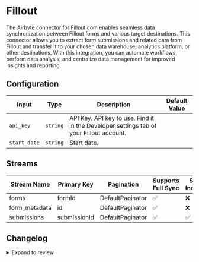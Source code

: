# Fillout

The Airbyte connector for Fillout.com enables seamless data synchronization between Fillout forms and various target destinations. This connector allows you to extract form submissions and related data from Fillout and transfer it to your chosen data warehouse, analytics platform, or other destinations. With this integration, you can automate workflows, perform data analysis, and centralize data management for improved insights and reporting.

## Configuration

| Input        | Type     | Description                                                                             | Default Value |
| ------------ | -------- | --------------------------------------------------------------------------------------- | ------------- |
| `api_key`    | `string` | API Key. API key to use. Find it in the Developer settings tab of your Fillout account. |               |
| `start_date` | `string` | Start date.                                                                             |               |

## Streams

| Stream Name   | Primary Key  | Pagination       | Supports Full Sync | Supports Incremental |
| ------------- | ------------ | ---------------- | ------------------ | -------------------- |
| forms         | formId       | DefaultPaginator | ✅                 | ❌                   |
| form_metadata | id           | DefaultPaginator | ✅                 | ❌                   |
| submissions   | submissionId | DefaultPaginator | ✅                 | ✅                   |

## Changelog

<details>
  <summary>Expand to review</summary>

| Version | Date       | Pull Request | Subject                                                                             |
| ------- | ---------- | ------------ | ----------------------------------------------------------------------------------- |
| 0.2.37 | 2025-10-29 | [68801](https://github.com/airbytehq/airbyte/pull/68801) | Update dependencies |
| 0.2.36 | 2025-10-21 | [68454](https://github.com/airbytehq/airbyte/pull/68454) | Update dependencies |
| 0.2.35 | 2025-10-14 | [68039](https://github.com/airbytehq/airbyte/pull/68039) | Update dependencies |
| 0.2.34 | 2025-10-07 | [67308](https://github.com/airbytehq/airbyte/pull/67308) | Update dependencies |
| 0.2.33 | 2025-09-30 | [66766](https://github.com/airbytehq/airbyte/pull/66766) | Update dependencies |
| 0.2.32 | 2025-09-24 | [65783](https://github.com/airbytehq/airbyte/pull/65783) | Update dependencies |
| 0.2.31 | 2025-08-23 | [65296](https://github.com/airbytehq/airbyte/pull/65296) | Update dependencies |
| 0.2.30 | 2025-08-09 | [64711](https://github.com/airbytehq/airbyte/pull/64711) | Update dependencies |
| 0.2.29 | 2025-08-02 | [64323](https://github.com/airbytehq/airbyte/pull/64323) | Update dependencies |
| 0.2.28 | 2025-07-26 | [64034](https://github.com/airbytehq/airbyte/pull/64034) | Update dependencies |
| 0.2.27 | 2025-07-19 | [63579](https://github.com/airbytehq/airbyte/pull/63579) | Update dependencies |
| 0.2.26 | 2025-07-12 | [63006](https://github.com/airbytehq/airbyte/pull/63006) | Update dependencies |
| 0.2.25 | 2025-07-05 | [62802](https://github.com/airbytehq/airbyte/pull/62802) | Update dependencies |
| 0.2.24 | 2025-06-28 | [62368](https://github.com/airbytehq/airbyte/pull/62368) | Update dependencies |
| 0.2.23 | 2025-06-21 | [61966](https://github.com/airbytehq/airbyte/pull/61966) | Update dependencies |
| 0.2.22 | 2025-06-14 | [60424](https://github.com/airbytehq/airbyte/pull/60424) | Update dependencies |
| 0.2.21 | 2025-05-10 | [60038](https://github.com/airbytehq/airbyte/pull/60038) | Update dependencies |
| 0.2.20 | 2025-05-03 | [59411](https://github.com/airbytehq/airbyte/pull/59411) | Update dependencies |
| 0.2.19 | 2025-04-26 | [58857](https://github.com/airbytehq/airbyte/pull/58857) | Update dependencies |
| 0.2.18 | 2025-04-19 | [58370](https://github.com/airbytehq/airbyte/pull/58370) | Update dependencies |
| 0.2.17 | 2025-04-12 | [57836](https://github.com/airbytehq/airbyte/pull/57836) | Update dependencies |
| 0.2.16 | 2025-04-05 | [57273](https://github.com/airbytehq/airbyte/pull/57273) | Update dependencies |
| 0.2.15 | 2025-03-29 | [56538](https://github.com/airbytehq/airbyte/pull/56538) | Update dependencies |
| 0.2.14 | 2025-03-22 | [55926](https://github.com/airbytehq/airbyte/pull/55926) | Update dependencies |
| 0.2.13 | 2025-03-08 | [55317](https://github.com/airbytehq/airbyte/pull/55317) | Update dependencies |
| 0.2.12 | 2025-03-01 | [54943](https://github.com/airbytehq/airbyte/pull/54943) | Update dependencies |
| 0.2.11 | 2025-02-22 | [54388](https://github.com/airbytehq/airbyte/pull/54388) | Update dependencies |
| 0.2.10 | 2025-02-15 | [53771](https://github.com/airbytehq/airbyte/pull/53771) | Update dependencies |
| 0.2.9 | 2025-02-08 | [53327](https://github.com/airbytehq/airbyte/pull/53327) | Update dependencies |
| 0.2.8 | 2025-02-01 | [52800](https://github.com/airbytehq/airbyte/pull/52800) | Update dependencies |
| 0.2.7 | 2025-01-25 | [52352](https://github.com/airbytehq/airbyte/pull/52352) | Update dependencies |
| 0.2.6 | 2025-01-18 | [51689](https://github.com/airbytehq/airbyte/pull/51689) | Update dependencies |
| 0.2.5 | 2025-01-11 | [51112](https://github.com/airbytehq/airbyte/pull/51112) | Update dependencies |
| 0.2.4 | 2024-12-28 | [50515](https://github.com/airbytehq/airbyte/pull/50515) | Update dependencies |
| 0.2.3 | 2024-12-21 | [50068](https://github.com/airbytehq/airbyte/pull/50068) | Update dependencies |
| 0.2.2 | 2024-12-14 | [49530](https://github.com/airbytehq/airbyte/pull/49530) | Update dependencies |
| 0.2.1 | 2024-12-12 | [49189](https://github.com/airbytehq/airbyte/pull/49189) | Update dependencies |
| 0.2.0   | 2024-11-14 |              | Add `formId` to `submissions` stream                                                |
| 0.0.1   | 2024-10-28 |              | Initial release by [@parthiv11](https://github.com/parthiv11) via Connector Builder |

</details>
